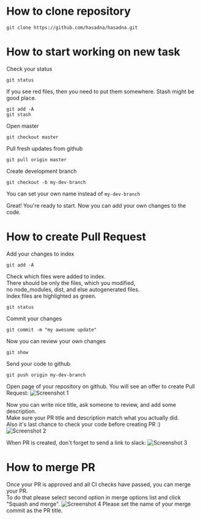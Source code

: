 # How to clone repository
```
git clone https://github.com/hasadna/hasadna.git
```

# How to start working on new task
Check your status
```
git status
```
If you see red files, then you need to put them somewhere. Stash might be good place.
```
git add -A
git stash
```
Open master
```
git checkout master
```
Pull fresh updates from github
```
git pull origin master
```
Create development branch
```
git checkout -b my-dev-branch
```
You can set your own name instead of `my-dev-branch`  

Great! You're ready to start. Now you can add your own changes to the code.

# How to create Pull Request
Add your changes to index
```
git add -A
```
Check which files were added to index.  
There should be only the files, which you modified,  
no node_modules, dist, and else autogenerated files.  
Index files are highlighted as green.
```
git status
```
Commit your changes
```
git commit -m "my awesome update"
```
Now you can review your own changes
```
git show
```
Send your code to github
```
git push origin my-dev-branch
```

Open page of your repository on github. You will see an offer to create Pull Request:
![Screenshot 1](https://i.imgur.com/ChTkwOt.png)

Now you can write nice title, ask someone to review, and add some description.  
Make sure your PR title and description match what you actually did.  
Also it's last chance to check your code before creating PR :)
![Screenshot 2](https://i.imgur.com/lIvipvz.png)

When PR is created, don't forget to send a link to slack:
![Screenshot 3](https://i.imgur.com/eA1zFQt.png)

# How to merge PR
Once your PR is approved and all CI checks have passed, you can merge your PR.  
To do that please select second option in merge options list and click "Squash and merge".
![Screenshot 4](https://i.imgur.com/Lne6GbI.png)
Please set the name of your merge commit as the PR title.
